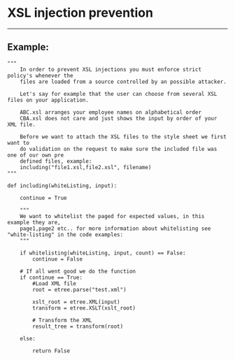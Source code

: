 # XSL injection prevention
-------

## Example:


    """
		In order to prevent XSL injections you must enforce strict policy's whenever the
		files are loaded from a source controlled by an possible attacker.

		Let's say for example that the user can choose from several XSL files on your application.

		ABC.xsl arranges your employee names on alphabetical order
		CBA.xsl does not care and just shows the input by order of your XML file.

		Before we want to attach the XSL files to the style sheet we first want to
		do validation on the request to make sure the included file was one of our own pre
		defined files, example:
		including("file1.xsl,file2.xsl", filename)
	"""

	def including(whiteListing, input):

		continue = True

		"""
		We want to whitelist the paged for expected values, in this example they are,
		page1,page2 etc.. for more information about whitelisting see "white-listing" in the code examples:
		"""

		if whitelisting(whiteListing, input, count) == False:
			continue = False

		# If all went good we do the function
		if continue == True:
			#Load XML file
			root = etree.parse("test.xml")

			xslt_root = etree.XML(input)
			transform = etree.XSLT(xslt_root)

			# Transform the XML
			result_tree = transform(root)

		else:

			return False
